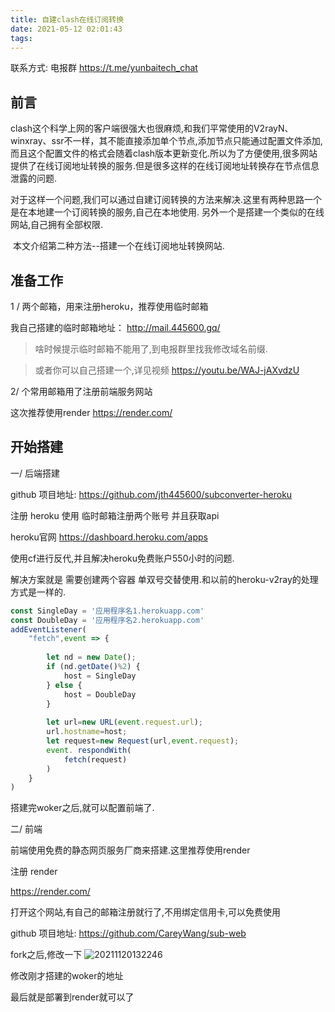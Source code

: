 ```yaml
---
title: 自建clash在线订阅转换
date: 2021-05-12 02:01:43
tags:
---
```

联系方式:  电报群 https://t.me/yunbaitech_chat

## 前言

​		clash这个科学上网的客户端很强大也很麻烦,和我们平常使用的V2rayN、winxray、ssr不一样，其不能直接添加单个节点,添加节点只能通过配置文件添加,而且这个配置文件的格式会随着clash版本更新变化.
​		所以为了方便使用,很多网站提供了在线订阅地址转换的服务.但是很多这样的在线订阅地址转换存在节点信息泄露的问题.

​		对于这样一个问题,我们可以通过自建订阅转换的方法来解决.这里有两种思路一个是在本地建一个订阅转换的服务,自己在本地使用.
另外一个是搭建一个类似的在线网站,自己拥有全部权限.

​		本文介绍第二种方法--搭建一个在线订阅地址转换网站.

## 准备工作

1 / 两个邮箱，用来注册heroku，推荐使用临时邮箱

我自己搭建的临时邮箱地址： http://mail.445600.gq/

> 啥时候提示临时邮箱不能用了,到电报群里找我修改域名前缀.


> 或者你可以自己搭建一个,详见视频 https://youtu.be/WAJ-jAXvdzU

2/ 个常用邮箱用了注册前端服务网站

这次推荐使用render   https://render.com/
​		

## 开始搭建


一/ 后端搭建

github 项目地址:  https://github.com/jth445600/subconverter-heroku

注册 heroku 使用 临时邮箱注册两个账号 并且获取api 

heroku官网 
https://dashboard.heroku.com/apps

使用cf进行反代,并且解决heroku免费账户550小时的问题.

解决方案就是 需要创建两个容器 单双号交替使用.和以前的heroku-v2ray的处理方式是一样的.


```javascript
const SingleDay = '应用程序名1.herokuapp.com'
const DoubleDay = '应用程序名2.herokuapp.com'
addEventListener(
    "fetch",event => {
    
        let nd = new Date();
        if (nd.getDate()%2) {
            host = SingleDay
        } else {
            host = DoubleDay
        }
        
        let url=new URL(event.request.url);
        url.hostname=host;
        let request=new Request(url,event.request);
        event. respondWith(
            fetch(request)
        )
    }
)
```
搭建完woker之后,就可以配置前端了.

二/ 前端

前端使用免费的静态网页服务厂商来搭建.这里推荐使用render

注册 render 

  https://render.com/

打开这个网站,有自己的邮箱注册就行了,不用绑定信用卡,可以免费使用


github 项目地址:  https://github.com/CareyWang/sub-web

fork之后,修改一下
![20211120132246](https://cdn.jsdelivr.net/gh/jth445600/picgo@master/img/20211120132246.png)

修改刚才搭建的woker的地址

最后就是部署到render就可以了